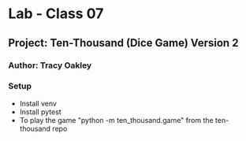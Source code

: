 # Lab - Class 07

## Project: Ten-Thousand (Dice Game) Version 2

### Author: Tracy Oakley

### Setup 
+ Install venv
+ Install pytest
+ To play the game "python -m ten_thousand.game" from the ten-thousand repo